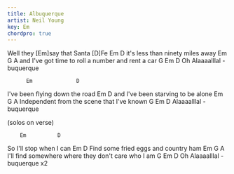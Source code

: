 ```yaml
---
title: Albuquerque
artist: Neil Young
key: Em
chordpro: true
---
```

Well they [Em]say that Santa [D]Fe 
     Em                     D 
it's less than ninety miles away 
             Em             G                 A 
and I've got time to roll a number and rent a car 
   G        Em      D 
Oh Alaaaalllal  - buquerque
     
          Em              D
I've been flying down the road 
              Em             D
and I've been starving to be alone 
    Em               G               A 
Independent from the scene that I've known 
G        Em      D 
Alaaaalllal  - buquerque 

(solos on verse)
  
        Em          D
So I'll stop when I can 
          Em                     D
Find some fried eggs and country ham
          Em                   G                A
I'll find somewhere where they don't care who I am
   G        Em      D 
Oh Alaaaalllal  - buquerque x2